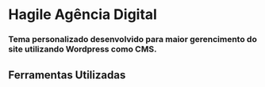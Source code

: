 # Hagile Agência Digital

### Tema personalizado desenvolvido para maior gerencimento do site utilizando Wordpress como CMS.

## Ferramentas Utilizadas

